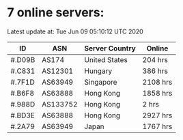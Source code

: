# 7 online servers:

Latest update at: Tue Jun 09 05:10:12 UTC 2020

| ID | ASN | Server Country | Online |
| -- | --- | -------------- | ------ |
| #.D09B | AS174 | United States | 204 hrs |
| #.C831 | AS12301 | Hungary | 386 hrs |
| #.7F1D | AS63949 | Singapore | 2108 hrs |
| #.B6F8 | AS63888 | Hong Kong | 1858 hrs |
| #.988D | AS133752 | Hong Kong | 2 hrs |
| #.BD3E | AS63888 | Hong Kong | 2927 hrs |
| #.2A79 | AS63949 | Japan | 1767 hrs |

